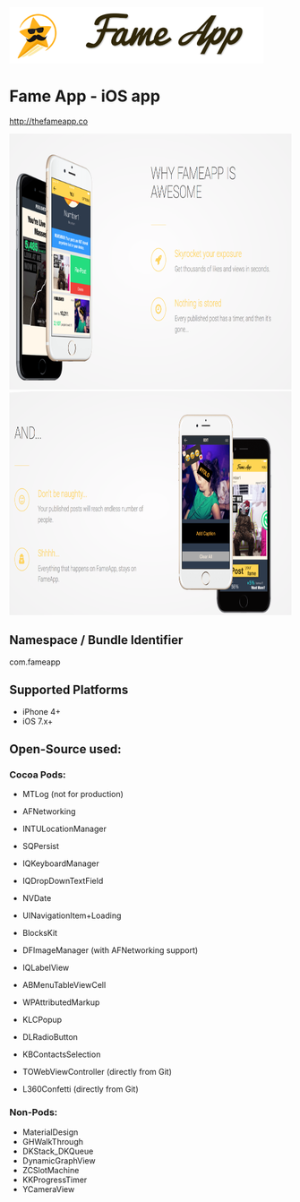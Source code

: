 <img src="FameApp/Images.xcassets/Logos/jim.imageset/jim.png" height="100"><img src="FameApp/Images.xcassets/Logos/TextLogo_Black.imageset/text_logo_black.png" height=100>

# Fame App - iOS app
http://thefameapp.co

<img src="misc/promo_2.png" height="457">
<img src="misc/promo_1.png" height="400">


## Namespace / Bundle Identifier
com.fameapp


## Supported Platforms
- iPhone 4+
- iOS 7.x+


## Open-Source used:
### Cocoa Pods:
- MTLog (not for production)

- AFNetworking
- INTULocationManager
- SQPersist
- IQKeyboardManager
- IQDropDownTextField
- NVDate
- UINavigationItem+Loading
- BlocksKit

- DFImageManager (with AFNetworking support)

- IQLabelView
- ABMenuTableViewCell
- WPAttributedMarkup
- KLCPopup
- DLRadioButton
- KBContactsSelection

- TOWebViewController (directly from Git)
- L360Confetti (directly from Git)

### Non-Pods:
- MaterialDesign
- GHWalkThrough
- DKStack_DKQueue
- DynamicGraphView
- ZCSlotMachine
- KKProgressTimer
- YCameraView
